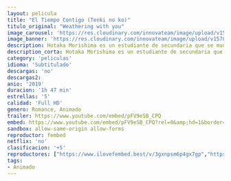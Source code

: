 ```yaml
---
layout: pelicula
title: "El Tiempo Contigo (Tenki no ko)"
titulo_original: "Weathering with you"
image_carousel: 'https://res.cloudinary.com/innovateam/image/upload/v1578194042/tiempo-contifo-min_g1jg8n.jpg'
image_banner: 'https://res.cloudinary.com/innovateam/image/upload/v1578194045/EGqJECnU4AAp8v1-min_djdpg3.jpg'
description: Hotaka Morishima es un estudiante de secundaria que se muda a Tokio para dejar atrás su vida en una isla aislada del mundo. Allí conocerá a Akina Amano, una chica con el misterioso poder de manipular y controlar el clima a su antojo.
description_corta: Hotaka Morishima es un estudiante de secundaria que se muda a Tokio para dejar atrás su vida en una isla aislada del mundo. Allí conocerá a Akina Amano, una chica con el...
category: 'peliculas'
idioma: 'Subtitulado'
descargas: 'no'
descargas2:
anio: '2019'
duracion: '1h 47 min'
estrellas: '5'
calidad: 'Full HD'
genero: Romance, Animado
trailer: https://www.youtube.com/embed/pFV9eSB_CPQ
embed: https://www.youtube.com/embed/pFV9eSB_CPQ?rel=0&amp;hd=1&border=0&wmode=opaque&enablejsapi=1&modestbranding=1&controls=1&showinfo=1
sandbox: allow-same-origin allow-forms
reproductor: fembed
netflix: 'no'
clasificacion: '+5'
reproductores: ["https://www.ilovefembed.best/v/3gxnpsm6p4gx7gp","https://upstream.to/embed-rqa7p4s83rxf.html","https://gounlimited.to/embed-9u5mrxa45nug.html"]
tags:
- Animado
---
```












